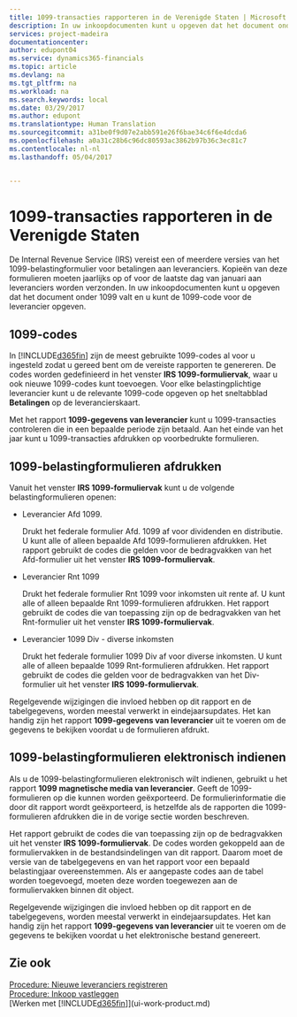 ```yaml
---
title: 1099-transacties rapporteren in de Verenigde Staten | Microsoft Docs
description: In uw inkoopdocumenten kunt u opgeven dat het document onder 1099 valt en u kunt de 1099-code voor de leverancier opgeven.
services: project-madeira
documentationcenter: 
author: edupont04
ms.service: dynamics365-financials
ms.topic: article
ms.devlang: na
ms.tgt_pltfrm: na
ms.workload: na
ms.search.keywords: local
ms.date: 03/29/2017
ms.author: edupont
ms.translationtype: Human Translation
ms.sourcegitcommit: a31be0f9d07e2abb591e26f6bae34c6f6e4dcda6
ms.openlocfilehash: a0a31c28b6c96dc80593ac3862b97b36c3ec81c7
ms.contentlocale: nl-nl
ms.lasthandoff: 05/04/2017


---
```

# <a name="reporting-1099-transactions-in-the-us"></a>1099-transacties rapporteren in de Verenigde Staten
De Internal Revenue Service (IRS) vereist een of meerdere versies van het 1099-belastingformulier voor betalingen aan leveranciers. Kopieën van deze formulieren moeten jaarlijks op of voor de laatste dag van januari aan leveranciers worden verzonden. In uw inkoopdocumenten kunt u opgeven dat het document onder 1099 valt en u kunt de 1099-code voor de leverancier opgeven.  

## <a name="1099-codes"></a>1099-codes
In [!INCLUDE[d365fin](includes/d365fin_md.md)] zijn de meest gebruikte 1099-codes al voor u ingesteld zodat u gereed bent om de vereiste rapporten te genereren. De codes worden gedefinieerd in het venster **IRS 1099-formuliervak**, waar u ook nieuwe 1099-codes kunt toevoegen. Voor elke belastingplichtige leverancier kunt u de relevante 1099-code opgeven op het sneltabblad **Betalingen** op de leverancierskaart.  

Met het rapport **1099-gegevens van leverancier** kunt u 1099-transacties controleren die in een bepaalde periode zijn betaald. Aan het einde van het jaar kunt u 1099-transacties afdrukken op voorbedrukte formulieren.  

## <a name="printing-1099-tax-forms"></a>1099-belastingformulieren afdrukken
Vanuit het venster **IRS 1099-formuliervak** kunt u de volgende belastingformulieren openen:  

* Leverancier Afd 1099.  

  Drukt het federale formulier Afd. 1099 af voor dividenden en distributie. U kunt alle of alleen bepaalde Afd 1099-formulieren afdrukken. Het rapport gebruikt de codes die gelden voor de bedragvakken van het Afd-formulier uit het venster **IRS 1099-formuliervak**.  
* Leverancier Rnt 1099  

  Drukt het federale formulier Rnt 1099 voor inkomsten uit rente af. U kunt alle of alleen bepaalde Rnt 1099-formulieren afdrukken. Het rapport gebruikt de codes die van toepassing zijn op de bedragvakken van het Rnt-formulier uit het venster **IRS 1099-formuliervak**.  
* Leverancier 1099 Div - diverse inkomsten  

  Drukt het federale formulier 1099 Div af voor diverse inkomsten. U kunt alle of alleen bepaalde 1099 Rnt-formulieren afdrukken. Het rapport gebruikt de codes die gelden voor de bedragvakken van het Div-formulier uit het venster **IRS 1099-formuliervak**.  

Regelgevende wijzigingen die invloed hebben op dit rapport en de tabelgegevens, worden meestal verwerkt in eindejaarsupdates.
Het kan handig zijn het rapport **1099-gegevens van leverancier** uit te voeren om de gegevens te bekijken voordat u de formulieren afdrukt.

## <a name="submitting-1099-tax-forms-electronically"></a>1099-belastingformulieren elektronisch indienen
Als u de 1099-belastingformulieren elektronisch wilt indienen, gebruikt u het rapport **1099 magnetische media van leverancier**. Geeft de 1099-formulieren op die kunnen worden geëxporteerd. De formulierinformatie die door dit rapport wordt geëxporteerd, is hetzelfde als de rapporten die 1099-formulieren afdrukken die in de vorige sectie worden beschreven.  

Het rapport gebruikt de codes die van toepassing zijn op de bedragvakken uit het venster **IRS 1099-formuliervak**. De codes worden gekoppeld aan de formuliervakken in de bestandsindelingen van dit rapport. Daarom moet de versie van de tabelgegevens en van het rapport voor een bepaald belastingjaar overeenstemmen. Als er aangepaste codes aan de tabel worden toegevoegd, moeten deze worden toegewezen aan de formuliervakken binnen dit object.  

Regelgevende wijzigingen die invloed hebben op dit rapport en de tabelgegevens, worden meestal verwerkt in eindejaarsupdates.
Het kan handig zijn het rapport **1099-gegevens van leverancier** uit te voeren om de gegevens te bekijken voordat u het elektronische bestand genereert.  

## <a name="see-also"></a>Zie ook
[Procedure: Nieuwe leveranciers registreren](purchasing-how-register-new-vendors.md)  
[Procedure: Inkoop vastleggen](purchasing-how-record-purchases.md)  
[Werken met [!INCLUDE[d365fin](includes/d365fin_md.md)]](ui-work-product.md)  

